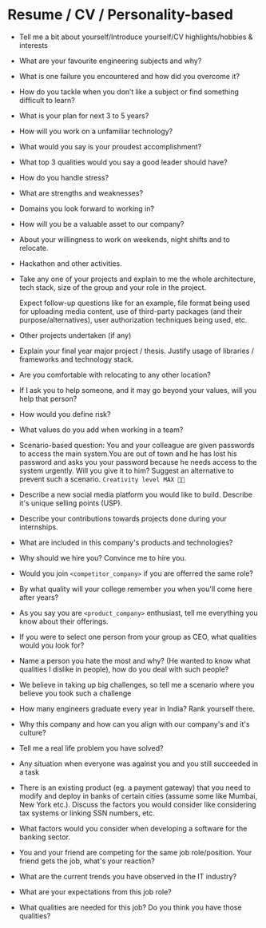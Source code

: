 # Resume / CV / Personality-based

* Tell me a bit about yourself/Introduce yourself/CV highlights/hobbies & interests
* What are your favourite engineering subjects and why?
* What is one failure you encountered and how did you overcome it?
* How do you tackle when you don’t like a subject or find something difficult to learn?
* What is your plan for next 3 to 5 years?
* How will you work on a unfamiliar technology?
* What would you say is your proudest accomplishment?
* What top 3 qualities would you say a good leader should have?
* How do you handle stress?
* What are strengths and weaknesses?
* Domains you look forward to working in?
* How will you be a valuable asset to our company?
* About your willingness to work on weekends, night shifts and to relocate.
* Hackathon and other activities.
* Take any one of your projects and explain to me the whole architecture, tech stack, size of the group and your role in the project.

  Expect follow-up questions like for an example, file format being used for uploading media content, use of third-party packages \(and their purpose/alternatives\), user authorization techniques being used, etc.

* Other projects undertaken (if any)
* Explain your final year major project / thesis. Justify usage of libraries / frameworks and technology stack.
* Are you comfortable with relocating to any other location?
* If I ask you to help someone, and it may go beyond your values, will you help that person?
* How would you define risk?
* What values do you add when working in a team?
* Scenario-based question: You and your colleague are given passwords to access the main system.You are out of town and he has lost his password and asks you your password because he needs access to the system urgently. Will you give it to him? Suggest an alternative to prevent such a scenario. `Creativity level MAX 💪🏻`
* Describe a new social media platform you would like to build. Describe it's unique selling points \(USP\).
* Describe your contributions towards projects done during your internships.
* What are included in this company's products and technologies?
* Why should we hire you? Convince me to hire you.
* Would you join `<competitor_company>` if you are offerred the same role?
* By what quality will your college remember you when you'll come here after years?
* As you say you are `<product_company>` enthusiast, tell me everything you know about their offerings.
* If you were to select one person from your group as CEO, what qualities would you look for?
* Name a person you hate the most and why? \(He wanted to know what qualities I dislike in people\), how do you deal with such people?
* We believe in taking up big challenges, so tell me a scenario where you believe you took such a challenge
* How many engineers graduate every year in India? Rank yourself there.
* Why this company and how can you align with our company's and it's culture?
* Tell me a real life problem you have solved?
* Any situation when everyone was against you and you still succeeded in a task
* There is an existing product (eg. a payment gateway) that you need to modify and deploy in banks of certain cities (assume some like Mumbai, New York etc.). Discuss the factors you would consider like considering tax systems or linking SSN numbers, etc.
* What factors would you consider when developing a software for the banking sector.
* You and your friend are competing for the same job role/position. Your friend gets the job, what's your reaction?
* What are the current trends you have observed in the IT industry?
* What are your expectations from this job role?
* What qualities are needed for this job? Do you think you have those qualities?

